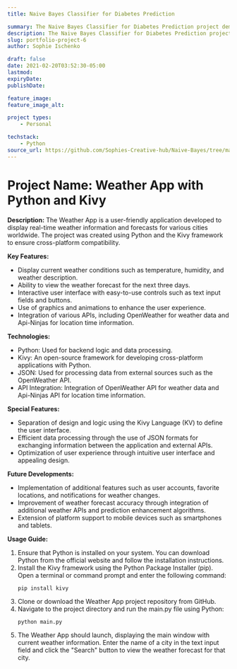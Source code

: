 ```yaml
---
title: Naive Bayes Classifier for Diabetes Prediction

summary: The Naive Bayes Classifier for Diabetes Prediction project demonstrates the implementation of machine learning techniques, particularly the Naive Bayes algorithm, for predicting diabetes risk based on various health parameters. The project utilizes Python and popular libraries such as pandas, scikit-learn, and seaborn for data preprocessing, model training, and visualization.
description: The Naive Bayes Classifier for Diabetes Prediction project demonstrates the implementation of machine learning techniques, particularly the Naive Bayes algorithm, for predicting diabetes risk based on various health parameters. The project utilizes Python and popular libraries such as pandas, scikit-learn, and seaborn for data preprocessing, model training, and visualization.
slug: portfolio-project-6
author: Sophie Ischenko

draft: false
date: 2021-02-20T03:52:30-05:00
lastmod: 
expiryDate: 
publishDate: 

feature_image: 
feature_image_alt: 

project types: 
    - Personal

techstack:
    - Python
source_url: https://github.com/Sophies-Creative-hub/Naive-Bayes/tree/main/Diabetes_GaussianNB
---
```



# Project Name: Weather App with Python and Kivy

**Description:**
The Weather App is a user-friendly application developed to display real-time weather information and forecasts for various cities worldwide. The project was created using Python and the Kivy framework to ensure cross-platform compatibility.

**Key Features:**
- Display current weather conditions such as temperature, humidity, and weather description.
- Ability to view the weather forecast for the next three days.
- Interactive user interface with easy-to-use controls such as text input fields and buttons.
- Use of graphics and animations to enhance the user experience.
- Integration of various APIs, including OpenWeather for weather data and Api-Ninjas for location time information.

**Technologies:**
- Python: Used for backend logic and data processing.
- Kivy: An open-source framework for developing cross-platform applications with Python.
- JSON: Used for processing data from external sources such as the OpenWeather API.
- API Integration: Integration of OpenWeather API for weather data and Api-Ninjas API for location time information.

**Special Features:**
- Separation of design and logic using the Kivy Language (KV) to define the user interface.
- Efficient data processing through the use of JSON formats for exchanging information between the application and external APIs.
- Optimization of user experience through intuitive user interface and appealing design.

**Future Developments:**
- Implementation of additional features such as user accounts, favorite locations, and notifications for weather changes.
- Improvement of weather forecast accuracy through integration of additional weather APIs and prediction enhancement algorithms.
- Extension of platform support to mobile devices such as smartphones and tablets.

**Usage Guide:**
1. Ensure that Python is installed on your system. You can download Python from the official website and follow the installation instructions.
2. Install the Kivy framework using the Python Package Installer (pip). Open a terminal or command prompt and enter the following command:
   ```
   pip install kivy
   ```
3. Clone or download the Weather App project repository from GitHub.
4. Navigate to the project directory and run the main.py file using Python:
   ```
   python main.py
   ```
5. The Weather App should launch, displaying the main window with current weather information. Enter the name of a city in the text input field and click the "Search" button to view the weather forecast for that city.

